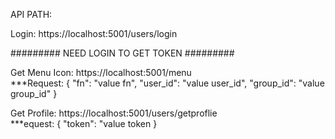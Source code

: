 API PATH:

  Login: https://localhost:5001/users/login
  
  ######### NEED LOGIN TO GET TOKEN #########
  
  Get Menu Icon: https://localhost:5001/menu  
  ***Request: {
    "fn": "value fn",
    "user_id": "value user_id",
    "group_id": "value group_id"
    }


  Get Profile:  https://localhost:5001/users/getproflie  
  ***equest: {
  "token": "value token
  }

